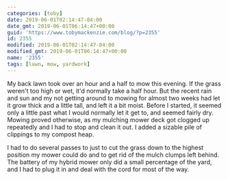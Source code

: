 ```yaml
---
categories: [toby]
date: 2019-06-01T02:14:47-04:00
date_gmt: 2019-06-01T06:14:47+00:00
guid: 'https://www.tobymackenzie.com/blog/?p=2355'
id: 2355
modified: 2019-06-01T02:14:47-04:00
modified_gmt: 2019-06-01T06:14:47+00:00
name: '2355'
tags: [lawn, mow, yardwork]
---
```


My back lawn took over an hour and a half to mow this evening.<!--more-->  If the grass weren't too high or wet, it'd normally take a half hour.  But the recent rain and sun and my not getting around to mowing for almost two weeks had let it grow thick and a little tall, and left it a bit moist.  Before I started, it seemed only a little past what I would normally let it get to, and seemed fairly dry.  Mowing proved otherwise, as my mulching mower deck got clogged up repeatedly and I had to stop and clean it out.  I added a sizable pile of clippings to my compost heap.

I had to do several passes to just to cut the grass down to the highest position my mower could do and to get rid of the mulch clumps left behind.  The battery of my hybrid mower only did a small percentage of the yard, and I had to plug it in and deal with the cord for most of the way.
